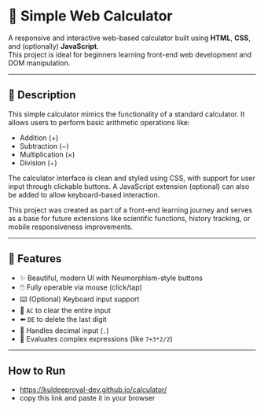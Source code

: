 # 🔢 Simple Web Calculator

A responsive and interactive web-based calculator built using **HTML**, **CSS**, and (optionally) **JavaScript**.  
This project is ideal for beginners learning front-end web development and DOM manipulation.

---

## 📌 Description

This simple calculator mimics the functionality of a standard calculator. It allows users to perform basic arithmetic operations like:

- Addition (+)
- Subtraction (−)
- Multiplication (×)
- Division (÷)

The calculator interface is clean and styled using CSS, with support for user input through clickable buttons. A JavaScript extension (optional) can also be added to allow keyboard-based interaction.

This project was created as part of a front-end learning journey and serves as a base for future extensions like scientific functions, history tracking, or mobile responsiveness improvements.

---

## 🚀 Features

- ✨ Beautiful, modern UI with Neumorphism-style buttons
- 🖱️ Fully operable via mouse (click/tap)
- ⌨️ (Optional) Keyboard input support
- 🔄 `AC` to clear the entire input
- ⬅️ `DE` to delete the last digit
- 🎯 Handles decimal input (`.`)
- 🧮 Evaluates complex expressions (like `7+3*2/2`)

---

## How to Run
- https://kuldeeproyal-dev.github.io/calculator/
- copy this link and paste it in your browser
